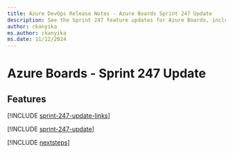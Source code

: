 ```yaml
---
title: Azure DevOps Release Notes - Azure Boards Sprint 247 Update
description: See the Sprint 247 feature updates for Azure Boards, including next steps.
author: ckanyika
ms.author: ckanyika
ms.date: 11/12/2024
---
```


# Azure Boards - Sprint 247 Update

## Features

[!INCLUDE [sprint-247-update-links](../includes/boards/sprint-247-update-links.md)]

[!INCLUDE [sprint-247-update](../includes/boards/sprint-247-update.md)]

[!INCLUDE [nextsteps](../includes/nextsteps.md)]